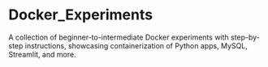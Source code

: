 # Docker_Experiments
A collection of beginner-to-intermediate Docker experiments with step-by-step instructions, showcasing containerization of Python apps, MySQL, Streamlit, and more.

